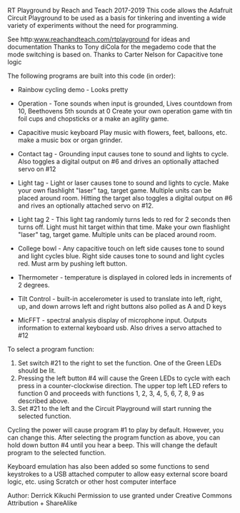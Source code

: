  RT Playground by Reach and Teach 2017-2019
 This code allows the Adafruit Circuit Playground to be used as a basis for 
 tinkering and inventing a wide variety of experiments without the need for programming.

 See http:www.reachandteach.com/rtplayground for ideas and documentation
 Thanks to Tony diCola for the megademo code that the mode switching is based on.
 Thanks to Carter Nelson for Capacitive tone logic

 The following programs are built into this code (in order):
 - Rainbow cycling demo - Looks pretty
 - Operation - Tone sounds when input is grounded, Lives countdown from 10, Beethovens 5th sounds at 0
   Create your own operation game with tin foil cups and chopsticks or a make an agility game.

 - Capacitive music keyboard
   Play music with flowers, feet, balloons, etc. make a music box or organ grinder.

 - Contact tag - Grounding input causes tone to sound and lights to cycle. Also toggles a digital output on #6 and drives
   an optionally attached servo on #12

 - Light tag - Light or laser causes tone to sound and lights to cycle. 
   Make your own flashlight "laser" tag, target game. Multiple units can be placed around room. Hitting the target 
   also toggles a digital output on #6 and rives an optionally attached servo on #12.

 - Light tag 2 - This light tag randomly turns leds to red for 2 seconds then turns off.
   Light must hit target within that time. Make your own flashlight "laser" tag, 
   target game. Multiple units can be placed around room.

 - College bowl - Any capacitive touch on left side causes tone to sound and light cycles blue. 
   Right side causes tone to sound and light cycles red. Must arm by pushing left button.

 - Thermometer - temperature is displayed
   in colored leds in increments of 2 degrees. 

 - Tilt Control - built-in accelerometer is used to translate into left, right, up, and down arrows
   left and right buttons also polled as A and D keys

 - MicFFT - spectral analysis display of microphone input. Outputs information to external keyboard usb. Also drives
   a servo attached to #12

 To select a program function:
 1. Set switch #21 to the right to set the function. One of the Green LEDs should be lit.
 2. Pressing the left button #4 will cause the Green LEDs to cycle with each press in a 
    counter-clockwise direction. The upper top left LED refers to function 0 and proceeds with 
    functions 1, 2, 3, 4, 5, 6, 7, 8, 9 as described above.
 3. Set #21 to the left and the Circuit Playground will start running the selected function.
 
 Cycling the power will cause program #1 to play by default. However, you can change
 this. After selecting the program function as above, you can hold down button #4
 until you hear a beep. This will change the default program to the selected function.

 Keyboard emulation has also been added so some functions to send keystrokes to a USB attached computer
 to allow easy external score board logic, etc. using Scratch or other host computer interface

 Author: Derrick Kikuchi 
 Permission to use granted under Creative Commons Attribution + ShareAlike
